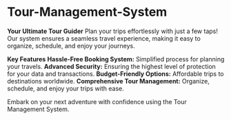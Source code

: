 # Tour-Management-System
**Your Ultimate Tour Guider**
Plan your trips effortlessly with just a few taps!
Our system ensures a seamless travel experience, making it easy to organize, schedule, and enjoy your journeys.

**Key Features**
**Hassle-Free Booking System:** Simplified process for planning your travels.
**Advanced Security:** Ensuring the highest level of protection for your data and transactions.
**Budget-Friendly Options:** Affordable trips to destinations worldwide.
**Comprehensive Tour Management:** Organize, schedule, and enjoy your trips with ease.

Embark on your next adventure with confidence using the Tour Management System.
